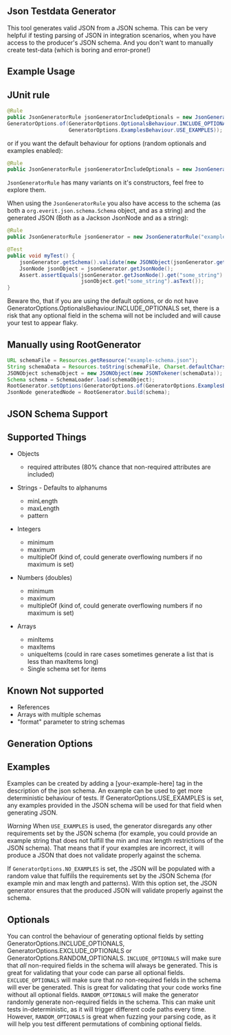 Json Testdata Generator
----------------------
This tool generates valid JSON from a JSON schema.
This can be very helpful if testing parsing of JSON in integration scenarios, when you have access to the producer's JSON schema. And you don't want to manually create test-data (which is boring and error-prone!)

Example Usage
-------------
JUnit rule
-----------
``` java
@Rule
public JsonGeneratorRule jsonGeneratorIncludeOptionals = new JsonGeneratorRule("example-schema.json",
GeneratorOptions.of(GeneratorOptions.OptionalsBehaviour.INCLUDE_OPTIONALS, 
                    GeneratorOptions.ExamplesBehaviour.USE_EXAMPLES));
```
or if you want the default behaviour for options (random optionals and examples enabled):
``` java
@Rule
public JsonGeneratorRule jsonGeneratorIncludeOptionals = new JsonGeneratorRule("example-schema.json");
``` 
`JsonGeneratorRule` has many variants on it's constructors, feel free to explore them.

When using the `JsonGeneratorRule` you also have access to the schema (as both a `org.everit.json.schema.Schema` object, and as a string) and the generated JSON (Both as a Jackson JsonNode and as a string):
``` java
@Rule
public JsonGeneratorRule jsonGenerator = new JsonGeneratorRule("example-schema.json");

@Test
public void myTest() {
    jsonGenerator.getSchema().validate(new JSONObject(jsonGenerator.getJsonString()));
    JsonNode jsonObject = jsonGenerator.getJsonNode();
    Assert.assertEquals(jsonGenerator.getJsonNode().get("some_string").asText(),
                        jsonObject.get("some_string").asText());
}
```
Beware tho, that if you are using the default options, or do not have GeneratorOptions.OptionalsBehaviour.INCLUDE_OPTIONALS set,
there is a risk that any optional field in the schema will not be included and will cause your test to appear flaky.

Manually using RootGenerator
----------------------------
``` java
URL schemaFile = Resources.getResource("example-schema.json");
String schemaData = Resources.toString(schemaFile, Charset.defaultCharset());
JSONObject schemaObject = new JSONObject(new JSONTokener(schemaData));
Schema schema = SchemaLoader.load(schemaObject);
RootGenerator.setOptions(GeneratorOptions.of(GeneratorOptions.ExamplesBehaviour.USE_EXAMPLES));
JsonNode generatedNode = RootGenerator.build(schema);
```

JSON Schema Support
--------------------

Supported Things
----------------

- Objects
    - required attributes (80% chance that non-required attributes are included)
    
- Strings - Defaults to alphanums
    - minLength
    - maxLength
    - pattern

- Integers
    - minimum
    - maximum
    - multipleOf (kind of, could generate overflowing numbers if no maximum is set)

- Numbers (doubles)
    - minimum
    - maximum
    - multipleOf (kind of, could generate overflowing numbers if no maximum is set)
   
- Arrays
    - minItems
    - maxItems
    - uniqueItems (could in rare cases sometimes generate a list that is less than maxItems long)
    - Single schema set for items

Known Not supported
-------------------
- References
- Arrays with multiple schemas
- "format" parameter to string schemas

Generation Options
------------------
Examples
--------
Examples can be created by adding a <example>[your-example-here]</example> tag in the description of the json schema.
An example can be used to get more deterministic behaviour of tests.
If GeneratorOptions.USE_EXAMPLES is set, any examples provided in the JSON schema will be used for that field when generating JSON. 

*Warning*
When `USE_EXAMPLES` is used, the generator disregards any other requirements set by the JSON schema (for example, you could provide an example string that does not fulfill the min and max length restrictions of the JSON schema).
That means that if your examples are incorrect, it will produce a JSON that does not validate properly against the schema.

If `GeneratorOptions.NO_EXAMPLES` is set, the JSON will be populated with a random value that fulfills the requirements set by the JSON Schema (for example min and max length and patterns).
With this option set, the JSON generator ensures that the produced JSON will validate properly against the schema.

Optionals
----------
You can control the behaviour of generating optional fields by setting GeneratorOptions.INCLUDE_OPTIONALS, GeneratorOptions.EXCLUDE_OPTIONALS or GeneratorOptions.RANDOM_OPTIONALS.
`INCLUDE_OPTIONALS` will make sure that _all_ non-required fields in the schema will always be generated. This is great for validating that your code can parse all optional fields.
`EXCLUDE_OPTIONALS` will make sure that _no_ non-required fields in the schema will ever be generated. This is great for validating that your code works fine without all optional fields.
`RANDOM_OPTIONALS` will make the generator randomly generate non-required fields in the schema. This can make unit tests in-deterministic, as it will trigger different code paths every time.
However, `RANDOM_OPTIONALS` is great when fuzzing your parsing code, as it will help you test different permutations of combining optional fields.

